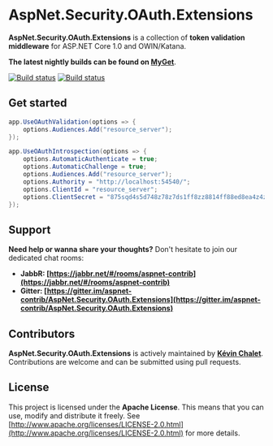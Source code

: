 AspNet.Security.OAuth.Extensions
================================

**AspNet.Security.OAuth.Extensions** is a collection of **token validation middleware** for ASP.NET Core 1.0 and OWIN/Katana.

**The latest nightly builds can be found on [MyGet](https://www.myget.org/gallery/aspnet-contrib)**.

[![Build status](https://ci.appveyor.com/api/projects/status/aa7t5nfxpiri1e85/branch/dev?svg=true)](https://ci.appveyor.com/project/aspnet-contrib/aspnet-security-oauth-extensions/branch/dev)
[![Build status](https://travis-ci.org/aspnet-contrib/AspNet.Security.OAuth.Extensions.svg?branch=dev)](https://travis-ci.org/aspnet-contrib/AspNet.Security.OAuth.Extensions)

## Get started

```csharp
app.UseOAuthValidation(options => {
    options.Audiences.Add("resource_server");
});
```

```csharp
app.UseOAuthIntrospection(options => {
    options.AutomaticAuthenticate = true;
    options.AutomaticChallenge = true;
    options.Audiences.Add("resource_server");
    options.Authority = "http://localhost:54540/";
    options.ClientId = "resource_server";
    options.ClientSecret = "875sqd4s5d748z78z7ds1ff8zz8814ff88ed8ea4z4zzd";
});
```

## Support

**Need help or wanna share your thoughts?** Don't hesitate to join our dedicated chat rooms:

- **JabbR: [https://jabbr.net/#/rooms/aspnet-contrib](https://jabbr.net/#/rooms/aspnet-contrib)**
- **Gitter: [https://gitter.im/aspnet-contrib/AspNet.Security.OAuth.Extensions](https://gitter.im/aspnet-contrib/AspNet.Security.OAuth.Extensions)**

## Contributors

**AspNet.Security.OAuth.Extensions** is actively maintained by **[Kévin Chalet](https://github.com/PinpointTownes)**. Contributions are welcome and can be submitted using pull requests.

## License

This project is licensed under the **Apache License**. This means that you can use, modify and distribute it freely. See [http://www.apache.org/licenses/LICENSE-2.0.html](http://www.apache.org/licenses/LICENSE-2.0.html) for more details.
